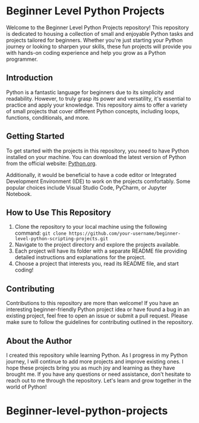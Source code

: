 # Beginner Level Python Projects

Welcome to the Beginner Level Python Projects repository! This repository is dedicated to housing a collection of small and enjoyable Python tasks and projects tailored for beginners. Whether you're just starting your Python journey or looking to sharpen your skills, these fun projects will provide you with hands-on coding experience and help you grow as a Python programmer.

## Introduction

Python is a fantastic language for beginners due to its simplicity and readability. However, to truly grasp its power and versatility, it's essential to practice and apply your knowledge. This repository aims to offer a variety of small projects that cover different Python concepts, including loops, functions, conditionals, and more.

## Getting Started

To get started with the projects in this repository, you need to have Python installed on your machine. You can download the latest version of Python from the official website: [Python.org](https://www.python.org/).

Additionally, it would be beneficial to have a code editor or Integrated Development Environment (IDE) to work on the projects comfortably. Some popular choices include Visual Studio Code, PyCharm, or Jupyter Notebook.

## How to Use This Repository

1. Clone the repository to your local machine using the following command:
   `git clone https://github.com/your-username/beginner-level-python-scripting-projects.git`
2. Navigate to the project directory and explore the projects available.
3. Each project will have its folder with a separate README file providing detailed instructions and explanations for the project.
4. Choose a project that interests you, read its README file, and start coding!

## Contributing

Contributions to this repository are more than welcome! If you have an interesting beginner-friendly Python project idea or have found a bug in an existing project, feel free to open an issue or submit a pull request. Please make sure to follow the guidelines for contributing outlined in the repository.

## About the Author

I created this repository while learning Python. As I progress in my Python journey, I will continue to add more projects and improve existing ones. I hope these projects bring you as much joy and learning as they have brought me. If you have any questions or need assistance, don't hesitate to reach out to me through the repository. Let's learn and grow together in the world of Python!
# Beginner-level-python-projects
